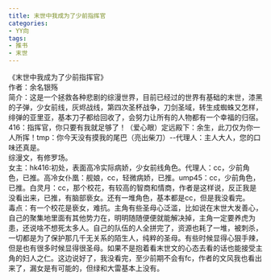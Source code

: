 ```yaml
---
title: 末世中我成为了少前指挥官
categories:
- YY向
tags:
- 推书
- 末世
---
```




《末世中我成为了少前指挥官》  
作者：余名银殇   
简介：这是一个拯救各种悲剧的综漫世界，目前已经过的世界有基础的末世，漆黑的子弹，少女前线，灰烬战线，第四次圣杯战争，刀剑圣域，转生成蜘蛛又怎样，绯弹的亚里亚，基本刀子都给回收了，会努力让所有的人物都有一个幸福的归宿。416：指挥官，你只要有我就足够了！（爱心眼）定远殿下：余生，此刀仅为你一人所挥！tmp：你今天没有摸我的尾巴（亮出柴刀）--代理人：主人大人，您的口味还真是。  
综漫文，有修罗场。  
女主：hk416:初处，表面高冷实际病娇，少女前线角色。代理人：cc，少前角色，已推。高冷女仆凰：舰娘，cc，轻微病娇，已推。ump45：cc，少前角色，已推。白灵月：cc，那个校花，有较高的智商和情商，作者是这样说，反正我是没看出来，已推，有脑部亵女。还有一堆角色，基本都是cc，但是我没看完。  
毒点：有一个校花是亵女，难抗。主角有些圣母心泛滥，比如说在末世大发善心，自己的聚集地里面有其他势力在，明明随随便便就能解决掉，主角一定要养虎为患，还说啥不想死太多人。自己的队伍的人全拼完了，资源也耗了一堆，被刺杀，一切都是为了保护那几千无关系的陌生人，纯粹的圣母。有些时候显得心狠手辣，但是也有很多时候显得很圣母。如果不是抱着看末世文的心态去看的话也能接受主角的妇人之仁。这边说好了，我没看完，至少前期不会有fc，作者的文风我也看出来了，漏女是有可能的，但绿和大雷基本上没有。
